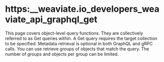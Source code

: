 # https:\_\_weaviate.io_developers_weaviate_api_graphql_get

This page covers object-level query functions. They are collectively referred to as Get queries within. A Get query requires the target collection to be specified. Metadata retrieval is optional in both GraphQL and gRPC calls. You can use retrieve groups of objects that match the query. The number of groups and objects per group can be limited.
